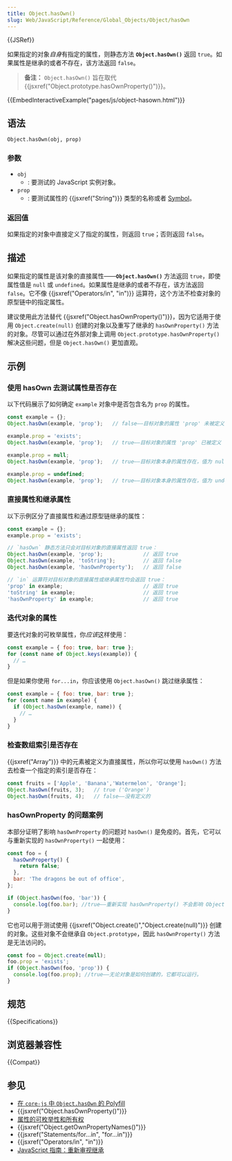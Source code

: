 ```yaml
---
title: Object.hasOwn()
slug: Web/JavaScript/Reference/Global_Objects/Object/hasOwn
---
```


{{JSRef}}

如果指定的对象*自身*有指定的属性，则静态方法 **`Object.hasOwn()`** 返回 `true`。如果属性是继承的或者不存在，该方法返回 `false`。

> **备注：** `Object.hasOwn()` 旨在取代 {{jsxref("Object.prototype.hasOwnProperty()")}}。

{{EmbedInteractiveExample("pages/js/object-hasown.html")}}

## 语法

```js-nolint
Object.hasOwn(obj, prop)
```

### 参数

- `obj`
  - : 要测试的 JavaScript 实例对象。
- `prop`
  - : 要测试属性的 {{jsxref("String")}} 类型的名称或者 [Symbol](/zh-CN/docs/Web/JavaScript/Reference/Global_Objects/Symbol)。

### 返回值

如果指定的对象中直接定义了指定的属性，则返回 `true`；否则返回 `false`。

## 描述

如果指定的属性是该对象的直接属性——**`Object.hasOwn()`** 方法返回 `true`，即使属性值是 `null` 或 `undefined`。如果属性是继承的或者不存在，该方法返回 `false`。它不像 {{jsxref("Operators/in", "in")}} 运算符，这个方法不检查对象的原型链中的指定属性。

建议使用此方法替代 {{jsxref("Object.hasOwnProperty()")}}，因为它适用于使用 `Object.create(null)` 创建的对象以及重写了继承的 `hasOwnProperty()` 方法的对象。尽管可以通过在外部对象上调用 `Object.prototype.hasOwnProperty()` 解决这些问题，但是 `Object.hasOwn()` 更加直观。

## 示例

### 使用 hasOwn 去测试属性是否存在

以下代码展示了如何确定 `example` 对象中是否包含名为 `prop` 的属性。

```js
const example = {};
Object.hasOwn(example, 'prop');   // false——目标对象的属性 'prop' 未被定义

example.prop = 'exists';
Object.hasOwn(example, 'prop');   // true——目标对象的属性 'prop' 已被定义

example.prop = null;
Object.hasOwn(example, 'prop');   // true——目标对象本身的属性存在，值为 null

example.prop = undefined;
Object.hasOwn(example, 'prop');   // true——目标对象本身的属性存在，值为 undefined
```

### 直接属性和继承属性

以下示例区分了直接属性和通过原型链继承的属性：

```js
const example = {};
example.prop = 'exists';

// `hasOwn` 静态方法只会对目标对象的直接属性返回 true：
Object.hasOwn(example, 'prop');             // 返回 true
Object.hasOwn(example, 'toString');         // 返回 false
Object.hasOwn(example, 'hasOwnProperty');   // 返回 false

// `in` 运算符对目标对象的直接属性或继承属性均会返回 true：
'prop' in example;                          // 返回 true
'toString' in example;                      // 返回 true
'hasOwnProperty' in example;                // 返回 true
```

### 迭代对象的属性

要迭代对象的可枚举属性，你*应该*这样使用：

```js
const example = { foo: true, bar: true };
for (const name of Object.keys(example)) {
  // …
}
```

但是如果你使用 `for...in`，你应该使用 `Object.hasOwn()` 跳过继承属性：

```js
const example = { foo: true, bar: true };
for (const name in example) {
  if (Object.hasOwn(example, name)) {
    // …
  }
}
```

### 检查数组索引是否存在

{{jsxref("Array")}} 中的元素被定义为直接属性，所以你可以使用 `hasOwn()` 方法去检查一个指定的索引是否存在：

```js
const fruits = ['Apple', 'Banana','Watermelon', 'Orange'];
Object.hasOwn(fruits, 3);   // true ('Orange')
Object.hasOwn(fruits, 4);   // false——没有定义的
```

### hasOwnProperty 的问题案例

本部分证明了影响 `hasOwnProperty` 的问题对 `hasOwn()` 是免疫的。首先，它可以与重新实现的 `hasOwnProperty()` 一起使用：

```js
const foo = {
  hasOwnProperty() {
    return false;
  },
  bar: 'The dragons be out of office',
};

if (Object.hasOwn(foo, 'bar')) {
  console.log(foo.bar); //true——重新实现 hasOwnProperty() 不会影响 Object
}
```

它也可以用于测试使用 {{jsxref("Object.create()","Object.create(null)")}} 创建的对象。这些对象不会继承自 `Object.prototype`，因此 `hasOwnProperty()` 方法是无法访问的。

```js
const foo = Object.create(null);
foo.prop = 'exists';
if (Object.hasOwn(foo, 'prop')) {
  console.log(foo.prop); //true——无论对象是如何创建的，它都可以运行。
}
```

## 规范

{{Specifications}}

## 浏览器兼容性

{{Compat}}

## 参见

- [在 `core-js` 中 `Object.hasOwn` 的 Polyfill](https://github.com/zloirock/core-js#ecmascript-object)
- {{jsxref("Object.hasOwnProperty()")}}
- [属性的可枚举性和所有权](/zh-CN/docs/Web/JavaScript/Enumerability_and_ownership_of_properties)
- {{jsxref("Object.getOwnPropertyNames()")}}
- {{jsxref("Statements/for...in", "for...in")}}
- {{jsxref("Operators/in", "in")}}
- [JavaScript 指南：重新审视继承](/zh-CN/docs/Web/JavaScript/Inheritance_and_the_prototype_chain)

